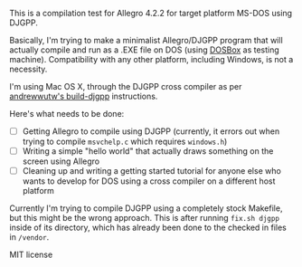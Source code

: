 This is a compilation test for Allegro 4.2.2 for target platform MS-DOS using DJGPP.

Basically, I'm trying to make a minimalist Allegro/DJGPP program that will actually compile and run as a .EXE file on DOS (using [DOSBox](http://www.dosbox.com/) as testing machine). Compatibility with any other platform, including Windows, is not a necessity.

I'm using Mac OS X, through the DJGPP cross compiler as per [andrewwutw's build-djgpp](https://github.com/andrewwutw/build-djgpp) instructions.

Here's what needs to be done:

- [ ] Getting Allegro to compile using DJGPP (currently, it errors out when trying to compile `msvchelp.c` which requires `windows.h`)
- [ ] Writing a simple "hello world" that actually draws something on the screen using Allegro
- [ ] Cleaning up and writing a getting started tutorial for anyone else who wants to develop for DOS using a cross compiler on a different host platform

Currently I'm trying to compile DJGPP using a completely stock Makefile, but this might be the wrong approach. This is after running `fix.sh djgpp` inside of its directory, which has already been done to the checked in files in `/vendor`.

MIT license
